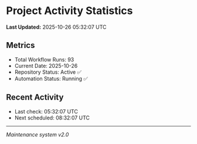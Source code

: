 # Project Activity Statistics

**Last Updated:** 2025-10-26 05:32:07 UTC

## Metrics
- Total Workflow Runs: 93
- Current Date: 2025-10-26
- Repository Status: Active ✅
- Automation Status: Running ✅

## Recent Activity
- Last check: 05:32:07 UTC
- Next scheduled: 08:32:07 UTC

---
*Maintenance system v2.0*
